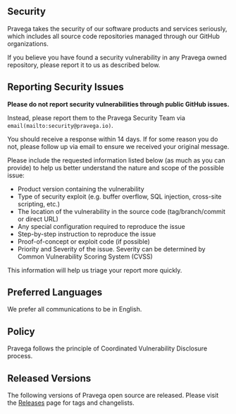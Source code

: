 <!--
Copyright (c) Dell Inc., or its subsidiaries. All Rights Reserved.

Licensed under the Apache License, Version 2.0 (the "License");
you may not use this file except in compliance with the License.
You may obtain a copy of the License at

    http://www.apache.org/licenses/LICENSE-2.0
-->
<!-- BEGIN PRAVEGA SECURITY.MD V0.0.1 BLOCK -->

## Security

Pravega takes the security of our software products and services seriously, which includes all source code repositories managed through our GitHub organizations.

If you believe you have found a security vulnerability in any Pravega owned repository, please report it to us as described below.

## Reporting Security Issues

**Please do not report security vulnerabilities through public GitHub issues.**

Instead, please report them to the Pravega Security Team via `email(mailto:security@pravega.io)`.

You should receive a response within 14 days. If for some reason you do not, please follow up via email to ensure we received your original message.

Please include the requested information listed below (as much as you can provide) to help us better understand the nature and scope of the possible issue:

  * Product version containing the vulnerability
  * Type of security exploit (e.g. buffer overflow, SQL injection, cross-site scripting, etc.)
  * The location of the vulnerability in the source code (tag/branch/commit or direct URL)
  * Any special configuration required to reproduce the issue
  * Step-by-step instruction to reproduce the issue
  * Proof-of-concept or exploit code (if possible)
  * Priority and Severity of the issue. Severity can be determined by Common Vulnerability Scoring System (CVSS)

This information will help us triage your report more quickly.


## Preferred Languages

We prefer all communications to be in English.

## Policy

Pravega follows the principle of Coordinated Vulnerability Disclosure process.

<!-- END PRAVEGA SECURITY.MD BLOCK -->

## Released Versions
The following versions of Pravega open source are released. Please visit the [Releases](https://github.com/pravega/pravega/releases) page for tags and changelists. 
